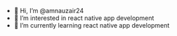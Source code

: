 - 👋 Hi, I’m @amnauzair24
- 👀 I’m interested in react native app development
- 🌱 I’m currently learning react native app development
<!---
amnauzair24/amnauzair24 is a ✨ special ✨ repository because its `README.md` (this file) appears on your GitHub profile.
You can click the Preview link to take a look at your changes.
--->
